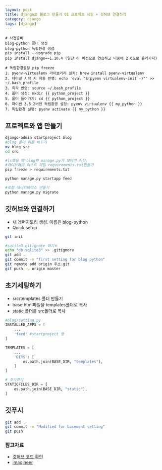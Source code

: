 ```yaml
---
layout: post
title: django로 블로그 만들기 01 프로젝트 세팅 + 깃허브 연결하기
category: django
tags: [django]
---
```


```
# 사전준비  
blog-python 폴더 생성  
blog-python 독립환경 생성  
pip install --upgrade pip  
pip install django==1.10.4 (일단 이 버전으로 연습하고 나중에 2.0으로 올라가자)
```

```
# 독립환경설정 pip freeze
1. pyenv-virtualenv 라이브러리 설치: brew install pyenv-virtualenv
2. 터미널 시작 시 자동 반영: echo 'eval "$(pyenv virtualenv-init -)"' >> ~/.bash_profile
3. 즉각 반영: source ~/.bash_profile
4. 폴더 생성: mkdir {{ python_project }}
5. 폴더 들어가기: cd {{ python_project }}
6. 파이썬 3.5.2버전 독립환경 설정: pyenv virtualenv {{ my_python }}
7. 독립환경 실행: pyenv activate {{ my_python }}
```

## 프로젝트와 앱 만들기

```bash
django-admin startproject blog
#blog 폴더 이름 바꾸기
mv blog src
cd src

#ls했을 때 blog와 manage.py가 보여야 한다.
#라이브러리 리스트 파일 requirements.txt만들기
pip freeze > requirements.txt

python manage.py startapp feed

#로컬 데이터베이스 만들기
python manage.py migrate

```

## 깃허브와 연결하기

* 새 레퍼지토리 생성. 이름은 blog-python
* Quick setup

```bash
git init

#sqlite3 gitignore 하기ㅌ
echo "db.sqlite3" >> .gitignore
git add .
git commit -m "first setting for blog python"
git remote add origin 주소.git
git push -u origin master
```

## 초기세팅하기

* src/templates 폴더 만들기
* base.html파일을 templates폴더로 복사
* static 폴더를 src폴더로 복사

```python
#blog/setting.py
INSTALLED_APPS = [
    ...
    'feed' #startproject 명   
]

TEMPLATES = [
    ...
    'DIRS': [
        os.path.join(BASE_DIR, "templates"),
    ]
]

# 추가하기
STATICFILES_DIR = [
    os.path.join(BASE_DIR, "static"),
]
```

## 깃푸시
```bash
git add .
git commit -m "Modified for basement setting"
git push
```

### 참고자료
* [깃허브 코드 확인](https://github.com/Jonny-Cho/blog-python/commit/91f3f42175b5e1f3d5c812dfd4bc3589036a2c57)
* [imagineer](https://www.imagineer.io/)
